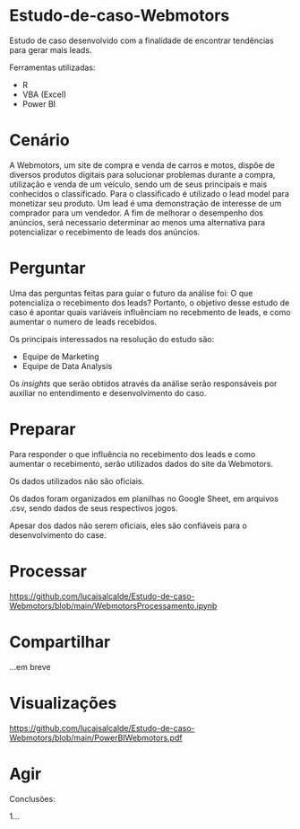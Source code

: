 # Estudo-de-caso-Webmotors
Estudo de caso desenvolvido com a finalidade de encontrar tendências para gerar mais leads.

Ferramentas utilizadas:

- R
- VBA (Excel)
- Power BI




# Cenário

A Webmotors, um site de compra e venda de carros e motos, dispõe de diversos produtos digitais para solucionar problemas durante a 
compra, utilização e venda de um veículo, sendo um de seus principais e mais conhecidos o 
classificado. Para o classificado é utilizado o lead model para monetizar seu produto. 
Um lead é uma demonstração de interesse de um comprador para um vendedor. 
A fim de melhorar o desempenho dos anúncios, será necessario determinar ao menos uma alternativa para 
potencializar o recebimento de leads dos anúncios.

# Perguntar

Uma das perguntas feitas para guiar o futuro da análise foi: O que potencializa o recebimento dos leads?
Portanto, o objetivo desse estudo de caso é apontar quais variáveis influênciam no recebmento de leads, e como
aumentar o numero de leads recebidos.

Os principais interessados na resolução do estudo são:

* Equipe de Marketing 
* Equipe de Data Analysis

Os *insights* que serão obtidos através da análise serão responsáveis por auxiliar no entendimento e desenvolvimento do caso.

# Preparar

Para responder o que influência no recebimento dos leads e como aumentar o recebimento, serão utilizados dados do site da Webmotors.

Os dados utilizados não são oficiais.

Os dados foram organizados em planilhas no Google Sheet, em arquivos .csv, sendo dados de seus respectivos jogos.

Apesar dos dados não serem oficiais, eles são confiáveis para o desenvolvimento do case.

# Processar

https://github.com/lucajsalcalde/Estudo-de-caso-Webmotors/blob/main/WebmotorsProcessamento.ipynb

# Compartilhar
...em breve

# Visualizações

https://github.com/lucajsalcalde/Estudo-de-caso-Webmotors/blob/main/PowerBIWebmotors.pdf

# Agir

Conclusões:

1...
